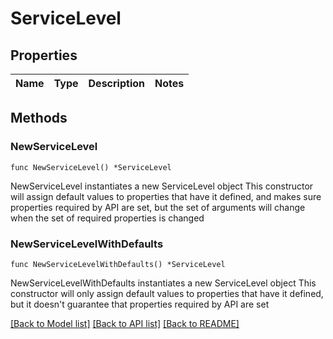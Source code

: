 # ServiceLevel

## Properties

Name | Type | Description | Notes
------------ | ------------- | ------------- | -------------

## Methods

### NewServiceLevel

`func NewServiceLevel() *ServiceLevel`

NewServiceLevel instantiates a new ServiceLevel object
This constructor will assign default values to properties that have it defined,
and makes sure properties required by API are set, but the set of arguments
will change when the set of required properties is changed

### NewServiceLevelWithDefaults

`func NewServiceLevelWithDefaults() *ServiceLevel`

NewServiceLevelWithDefaults instantiates a new ServiceLevel object
This constructor will only assign default values to properties that have it defined,
but it doesn't guarantee that properties required by API are set


[[Back to Model list]](../README.md#documentation-for-models) [[Back to API list]](../README.md#documentation-for-api-endpoints) [[Back to README]](../README.md)


